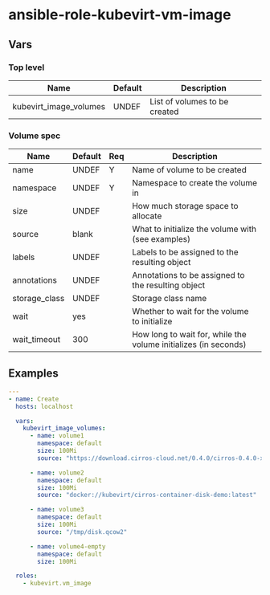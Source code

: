 # ansible-role-kubevirt-vm-image

## Vars

### Top level

| Name                   | Default | Description |
| ---------------------- | ------- | ----------- |
| kubevirt_image_volumes | UNDEF   | List of volumes to be created |

### Volume spec

| Name            | Default | Req | Description |
| --------------- | --------| --- | ----------- |
| name            | UNDEF   |  Y  | Name of volume to be created |
| namespace       | UNDEF   |  Y  | Namespace to create the volume in |
| size            | UNDEF   |     | How much storage space to allocate |
| source          | blank   |     | What to initialize the volume with (see examples) |
| labels          | UNDEF   |     | Labels to be assigned to the resulting object |
| annotations     | UNDEF   |     | Annotations to be assigned to the resulting object |
| storage_class   | UNDEF   |     | Storage class name |
| wait            | yes     |     | Whether to wait for the volume to initialize |
| wait_timeout    | 300     |     | How long to wait for, while the volume initializes (in seconds) |

## Examples

```yaml
---
- name: Create 
  hosts: localhost

  vars:
    kubevirt_image_volumes:
      - name: volume1
        namespace: default
        size: 100Mi
        source: "https://download.cirros-cloud.net/0.4.0/cirros-0.4.0-x86_64-disk.img"

      - name: volume2
        namespace: default
        size: 100Mi
        source: "docker://kubevirt/cirros-container-disk-demo:latest"

      - name: volume3
        namespace: default
        size: 100Mi
        source: "/tmp/disk.qcow2"

      - name: volume4-empty
        namespace: default
        size: 100Mi

  roles:
    - kubevirt.vm_image
```


<!-- vim: set et ts=2 sw=2: -->
